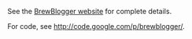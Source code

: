 See the [BrewBlogger website](http://www.brewblogger.net) for complete details.

For code, see http://code.google.com/p/brewblogger/.